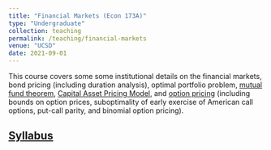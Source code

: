 ```yaml
---
title: "Financial Markets (Econ 173A)"
type: "Undergraduate"
collection: teaching
permalink: /teaching/financial-markets
venue: "UCSD"
date: 2021-09-01
---
```


This course covers some some institutional details on the financial markets, bond pricing (including duration analysis), optimal portfolio problem, [mutual fund theorem](https://en.wikipedia.org/wiki/Mutual_fund_separation_theorem), [Capital Asset Pricing Model](https://en.wikipedia.org/wiki/Capital_asset_pricing_model), and [option pricing](https://en.wikipedia.org/wiki/Valuation_of_options) (including bounds on option prices, suboptimality of early exercise of American call options, put-call parity, and binomial option pricing).

## [Syllabus](https://www.dropbox.com/s/bp1imwt9zcef5ee/173A_syllabus.pdf)
